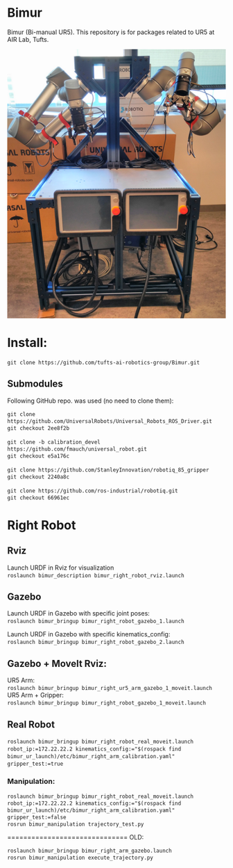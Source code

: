 # Bimur
Bimur (Bi-manual UR5). This repository is for packages related to UR5 at AIR Lab, Tufts.

<img src="pics/Bimur.png" align="middle">

# Install:
`git clone https://github.com/tufts-ai-robotics-group/Bimur.git`

## Submodules

Following GitHub repo. was used (no need to clone them):
```
git clone https://github.com/UniversalRobots/Universal_Robots_ROS_Driver.git
git checkout 2ee8f2b

git clone -b calibration_devel https://github.com/fmauch/universal_robot.git
git checkout e5a176c

git clone https://github.com/StanleyInnovation/robotiq_85_gripper
git checkout 2240a8c

git clone https://github.com/ros-industrial/robotiq.git
git checkout 66961ec
```

# Right Robot

## Rviz
Launch URDF in Rviz for visualization <br>
`roslaunch bimur_description bimur_right_robot_rviz.launch`

## Gazebo
Launch URDF in Gazebo with specific joint poses: <br>
`roslaunch bimur_bringup bimur_right_robot_gazebo_1.launch`

Launch URDF in Gazebo with specific kinematics_config: <br>
`roslaunch bimur_bringup bimur_right_robot_gazebo_2.launch`

## Gazebo + MoveIt Rviz:
UR5 Arm: <br>
`roslaunch bimur_bringup bimur_right_ur5_arm_gazebo_1_moveit.launch`
UR5 Arm + Gripper: <br>
`roslaunch bimur_bringup bimur_right_robot_gazebo_1_moveit.launch`

## Real Robot
`roslaunch bimur_bringup bimur_right_robot_real_moveit.launch robot_ip:=172.22.22.2 kinematics_config:="$(rospack find bimur_ur_launch)/etc/bimur_right_arm_calibration.yaml" gripper_test:=true`

### Manipulation:
```
roslaunch bimur_bringup bimur_right_robot_real_moveit.launch robot_ip:=172.22.22.2 kinematics_config:="$(rospack find bimur_ur_launch)/etc/bimur_right_arm_calibration.yaml" gripper_test:=false
rosrun bimur_manipulation trajectory_test.py
```
==============================
OLD:
```
roslaunch bimur_bringup bimur_right_arm_gazebo.launch
rosrun bimur_manipulation execute_trajectory.py
```
